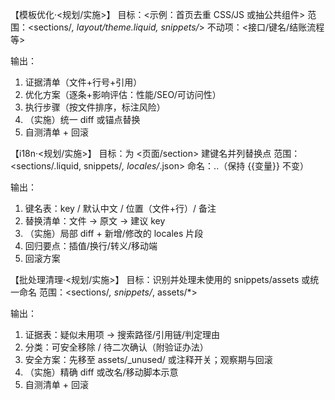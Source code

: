 【模板优化·<规划/实施>】
目标：<示例：首页去重 CSS/JS 或抽公共组件>
范围：<sections/*, layout/theme.liquid, snippets/*>
不动项：<接口/键名/结账流程等>

输出：
1) 证据清单（文件+行号+引用）
2) 优化方案（逐条+影响评估：性能/SEO/可访问性）
3) 执行步骤（按文件排序，标注风险）
4) （实施）统一 diff 或锚点替换
5) 自测清单 + 回滚

【i18n·<规划/实施>】
目标：为 <页面/section> 建键名并列替换点
范围：<sections/<name>.liquid, snippets/*, locales/*.json>
命名：<feature>.<component>.<purpose>（保持 {{变量}} 不变）

输出：
1) 键名表：key / 默认中文 / 位置（文件+行）/ 备注
2) 替换清单：文件 → 原文 → 建议 key
3) （实施）局部 diff + 新增/修改的 locales 片段
4) 回归要点：插值/换行/转义/移动端
5) 回滚方案

【批处理清理·<规划/实施>】
目标：识别并处理未使用的 snippets/assets 或统一命名
范围：<sections/*, snippets/*, assets/*>

输出：
1) 证据表：疑似未用项 → 搜索路径/引用链/判定理由
2) 分类：可安全移除 / 待二次确认（附验证办法）
3) 安全方案：先移至 assets/_unused/ 或注释开关；观察期与回滚
4) （实施）精确 diff 或改名/移动脚本示意
5) 自测清单 + 回滚
